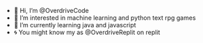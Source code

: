 - 👋 Hi, I’m @OverdriveCode
- 👀 I’m interested in machine learning and python text rpg games
- 🌱 I’m currently learning java and javascript
- 🌀 You might know my as @OverdriveReplit on replit

<!---
OverdriveCode/OverdriveCode is a ✨ special ✨ repository because its `README.md` (this file) appears on your GitHub profile.
You can click the Preview link to take a look at your changes.
--->
